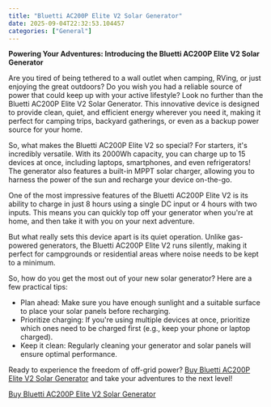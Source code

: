 ```yaml
---
title: "Bluetti AC200P Elite V2 Solar Generator"
date: 2025-09-04T22:32:53.104457
categories: ["General"]
---
```

**Powering Your Adventures: Introducing the Bluetti AC200P Elite V2 Solar Generator**

Are you tired of being tethered to a wall outlet when camping, RVing, or just enjoying the great outdoors? Do you wish you had a reliable source of power that could keep up with your active lifestyle? Look no further than the Bluetti AC200P Elite V2 Solar Generator. This innovative device is designed to provide clean, quiet, and efficient energy wherever you need it, making it perfect for camping trips, backyard gatherings, or even as a backup power source for your home.

So, what makes the Bluetti AC200P Elite V2 so special? For starters, it's incredibly versatile. With its 2000Wh capacity, you can charge up to 15 devices at once, including laptops, smartphones, and even refrigerators! The generator also features a built-in MPPT solar charger, allowing you to harness the power of the sun and recharge your device on-the-go.

One of the most impressive features of the Bluetti AC200P Elite V2 is its ability to charge in just 8 hours using a single DC input or 4 hours with two inputs. This means you can quickly top off your generator when you're at home, and then take it with you on your next adventure.

But what really sets this device apart is its quiet operation. Unlike gas-powered generators, the Bluetti AC200P Elite V2 runs silently, making it perfect for campgrounds or residential areas where noise needs to be kept to a minimum.

So, how do you get the most out of your new solar generator? Here are a few practical tips:

* Plan ahead: Make sure you have enough sunlight and a suitable surface to place your solar panels before recharging.
* Prioritize charging: If you're using multiple devices at once, prioritize which ones need to be charged first (e.g., keep your phone or laptop charged).
* Keep it clean: Regularly cleaning your generator and solar panels will ensure optimal performance.

Ready to experience the freedom of off-grid power? [Buy Bluetti AC200P Elite V2 Solar Generator](https://www.amazon.com/dp/B0F42CSQWG) and take your adventures to the next level!

[Buy Bluetti AC200P Elite V2 Solar Generator](https://www.amazon.com/dp/B0F42CSQWG)
